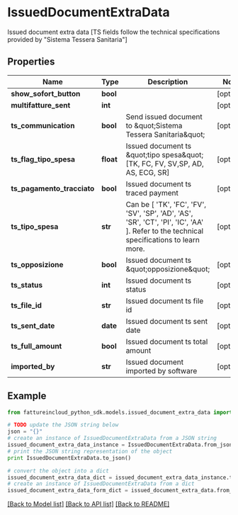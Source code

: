 # IssuedDocumentExtraData

Issued document extra data [TS fields follow the technical specifications provided by \"Sistema Tessera Sanitaria\"]

## Properties

Name | Type | Description | Notes
------------ | ------------- | ------------- | -------------
**show_sofort_button** | **bool** |  | [optional] 
**multifatture_sent** | **int** |  | [optional] 
**ts_communication** | **bool** | Send issued document to \&quot;Sistema Tessera Sanitaria\&quot; | [optional] 
**ts_flag_tipo_spesa** | **float** | Issued document ts \&quot;tipo spesa\&quot; [TK, FC, FV, SV,SP, AD, AS, ECG, SR] | [optional] 
**ts_pagamento_tracciato** | **bool** | Issued document ts traced payment | [optional] 
**ts_tipo_spesa** | **str** | Can be [ &#39;TK&#39;, &#39;FC&#39;, &#39;FV&#39;, &#39;SV&#39;, &#39;SP&#39;, &#39;AD&#39;, &#39;AS&#39;, &#39;SR&#39;, &#39;CT&#39;, &#39;PI&#39;, &#39;IC&#39;, &#39;AA&#39; ]. Refer to the technical specifications to learn more. | [optional] 
**ts_opposizione** | **bool** | Issued document ts \&quot;opposizione\&quot; | [optional] 
**ts_status** | **int** | Issued document ts status | [optional] 
**ts_file_id** | **str** | Issued document ts file id | [optional] 
**ts_sent_date** | **date** | Issued document ts sent date | [optional] 
**ts_full_amount** | **bool** | Issued document ts total amount | [optional] 
**imported_by** | **str** | Issued document imported by software | [optional] 

## Example

```python
from fattureincloud_python_sdk.models.issued_document_extra_data import IssuedDocumentExtraData

# TODO update the JSON string below
json = "{}"
# create an instance of IssuedDocumentExtraData from a JSON string
issued_document_extra_data_instance = IssuedDocumentExtraData.from_json(json)
# print the JSON string representation of the object
print IssuedDocumentExtraData.to_json()

# convert the object into a dict
issued_document_extra_data_dict = issued_document_extra_data_instance.to_dict()
# create an instance of IssuedDocumentExtraData from a dict
issued_document_extra_data_form_dict = issued_document_extra_data.from_dict(issued_document_extra_data_dict)
```
[[Back to Model list]](../README.md#documentation-for-models) [[Back to API list]](../README.md#documentation-for-api-endpoints) [[Back to README]](../README.md)



